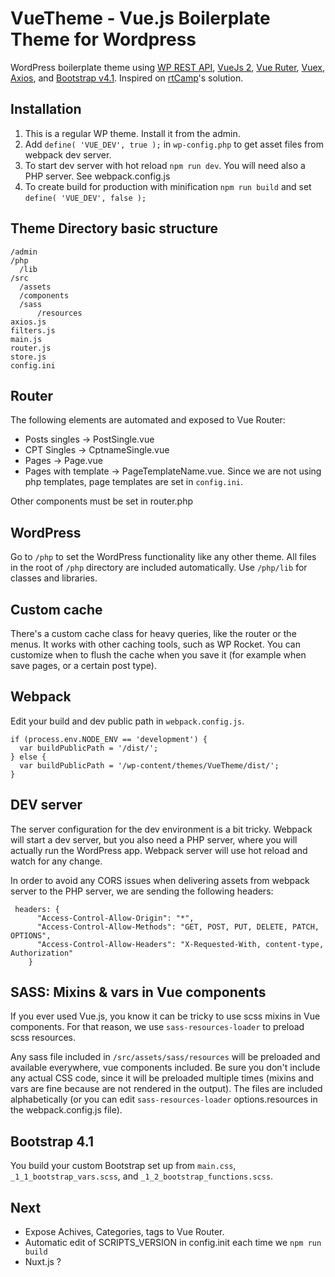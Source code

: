 
# VueTheme - Vue.js Boilerplate Theme for Wordpress
WordPress boilerplate theme using [WP REST API](https://developer.wordpress.org/rest-api/), [VueJs 2](http://vuejs.org), [Vue Ruter](https://router.vuejs.org/), [Vuex](https://vuex.vuejs.org/), [Axios](https://github.com/axios/axios), and [Bootstrap v4.1](https://getbootstrap.com/docs/4.1/getting-started/introduction/). Inspired on [rtCamp](https://github.com/rtCamp/VueTheme)'s solution.

## Installation
1. This is a regular WP theme. Install it from the admin.
2. Add `define( 'VUE_DEV', true );` in `wp-config.php` to get asset files from webpack dev server.
3. To start dev server with hot reload `npm run dev`. You will need also a PHP server. See webpack.config.js
5. To create build for production with minification `npm run build` and set `define( 'VUE_DEV', false );`

## Theme Directory basic structure
```
/admin
/php
  /lib
/src
  /assets 
  /components
  /sass
      /resources
axios.js
filters.js 
main.js
router.js
store.js 
config.ini
```

## Router
The following elements are automated and exposed to Vue Router:
* Posts singles -> PostSingle.vue 
* CPT Singles -> CptnameSingle.vue
* Pages -> Page.vue
* Pages with template -> PageTemplateName.vue. Since we are not using php templates, page templates are set in `config.ini`.

Other components must be set in router.php

## WordPress
Go to `/php` to set the WordPress functionality like any other theme. All files in the root of `/php` directory are included automatically. Use  `/php/lib` for classes and libraries.

## Custom cache
There's a custom cache class for heavy queries, like the router or the menus. It works with other caching tools, such as WP Rocket. You can customize when to flush the cache when you save it (for example when save pages, or a certain post type).

## Webpack
Edit your build and dev public path in `webpack.config.js`. 
````
if (process.env.NODE_ENV == 'development') {
  var buildPublicPath = '/dist/';
} else {
  var buildPublicPath = '/wp-content/themes/VueTheme/dist/';
}
````

## DEV server
The server configuration for the dev environment is a bit tricky. Webpack will start a dev server, but you also need a PHP server, where you will actually run the WordPress app. Webpack server will use hot reload and watch for any change.

In order to avoid any CORS issues when delivering assets from webpack server to the PHP server, we are sending the following headers:

`````
 headers: {
      "Access-Control-Allow-Origin": "*",
      "Access-Control-Allow-Methods": "GET, POST, PUT, DELETE, PATCH, OPTIONS",
      "Access-Control-Allow-Headers": "X-Requested-With, content-type, Authorization"
    }
`````
   

## SASS: Mixins & vars in Vue components
If you ever used Vue.js, you know it can be tricky to use scss mixins in Vue components. For that reason, we use `sass-resources-loader` to preload scss resources.

Any sass file included in `/src/assets/sass/resources` will be preloaded and available everywhere, vue components included. Be sure you don't include any actual CSS code, since it will be preloaded multiple times (mixins and vars are fine because are not rendered in the output). The files are included alphabetically (or you can edit `sass-resources-loader` options.resources in the webpack.config.js file).

## Bootstrap 4.1
You build your custom Bootstrap set up from `main.css`, `_1_1_bootstrap_vars.scss`, and `_1_2_bootstrap_functions.scss`.

## Next
* Expose Achives, Categories, tags to Vue Router.
* Automatic edit of SCRIPTS_VERSION in config.init each time we `npm run build`
* Nuxt.js ?
